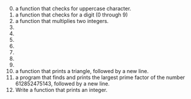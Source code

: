 0. a function that checks for uppercase character.
1. a function that checks for a digit (0 through 9)
2. a function that multiplies two integers.
3. 
4.
5.
6.
7.
8.
9.
10.  a function that prints a triangle, followed by a new line.
11. a program that finds and prints the largest prime factor of the number 612852475143, followed by a new line.
12. Write a function that prints an integer.
